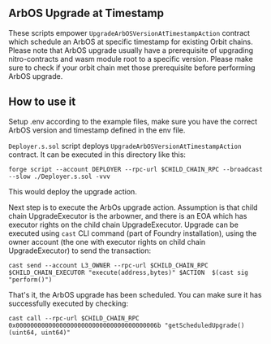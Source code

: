 ## ArbOS Upgrade at Timestamp
These scripts empower `UpgradeArbOSVersionAtTimestampAction` contract which schedule an ArbOS at specific timestamp for existing Orbit chains. Please note that ArbOS upgrade usually have a prerequisite of upgrading nitro-contracts and wasm module root to a specific version. Please make sure to check if your orbit chain met those prerequisite before performing ArbOS upgrade.

## How to use it
Setup .env according to the example files, make sure you have the correct ArbOS version and timestamp defined in the env file.

`Deployer.s.sol` script deploys `UpgradeArbOSVersionAtTimestampAction` contract. It can be executed in this directory like this:
```
forge script --account DEPLOYER --rpc-url $CHILD_CHAIN_RPC --broadcast --slow ./Deployer.s.sol -vvv
```

This would deploy the upgrade action.

Next step is to execute the ArbOs upgrade action. Assumption is that child chain UpgradeExecutor is the arbowner, and there is an EOA which has executor rights on the child chain UpgradeExecutor. Upgrade can be executed using `cast` CLI command (part of Foundry installation), using the owner account (the one with executor rights on child chain UpgradeExecutor) to send the transaction:
```
cast send --account L3_OWNER --rpc-url $CHILD_CHAIN_RPC $CHILD_CHAIN_EXECUTOR "execute(address,bytes)" $ACTION  $(cast sig "perform()")
```

That's it, the ArbOS upgrade has been scheduled. You can make sure it has successfully executed by checking:
```
cast call --rpc-url $CHILD_CHAIN_RPC 0x000000000000000000000000000000000000006b "getScheduledUpgrade()(uint64, uint64)"
```